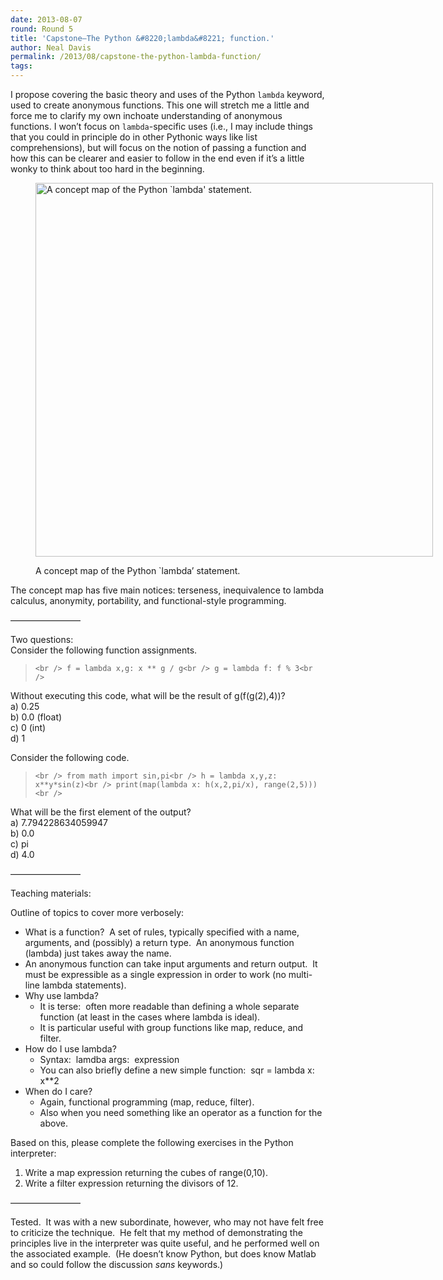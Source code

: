 ```yaml
---
date: 2013-08-07
round: Round 5
title: 'Capstone—The Python &#8220;lambda&#8221; function.'
author: Neal Davis
permalink: /2013/08/capstone-the-python-lambda-function/
tags:
---
```

I propose covering the basic theory and uses of the Python `lambda` keyword, used to create anonymous functions. This one will stretch me a little and force me to clarify my own inchoate understanding of anonymous functions. I won&#8217;t focus on `lambda`-specific uses (i.e., I may include things that you could in principle do in other Pythonic ways like list comprehensions), but will focus on the notion of passing a function and how this can be clearer and easier to follow in the end even if it&#8217;s a little wonky to think about too hard in the beginning.<figure id="attachment_3979" style="width: 636px;" class="wp-caption alignnone">

[<img class="size-full wp-image-3979" alt="A concept map of the Python `lambda' statement." src="http://teaching.software-carpentry.org/wp-content/uploads/2013/08/SWC-5.5-ConceptMap.png" width="636" height="598" />][1]<figcaption class="wp-caption-text">A concept map of the Python \`lambda&#8217; statement.</figcaption></figure> 
The concept map has five main notices: terseness, inequivalence to lambda calculus, anonymity, portability, and functional-style programming.

————————

Two questions:  
Consider the following function assignments.

> `<br />
f = lambda x,g: x ** g / g<br />
g = lambda f: f % 3<br />
`

Without executing this code, what will be the result of g(f(g(2),4))?  
a) 0.25  
b) 0.0 (float)  
c) 0 (int)  
d) 1

Consider the following code.

> `<br />
from math import sin,pi<br />
h = lambda x,y,z: x**y*sin(z)<br />
print(map(lambda x: h(x,2,pi/x), range(2,5)))<br />
`

What will be the first element of the output?  
a) 7.794228634059947  
b) 0.0  
c) pi  
d) 4.0

————————

Teaching materials:

Outline of topics to cover more verbosely:

*   What is a function?  A set of rules, typically specified with a name, arguments, and (possibly) a return type.  An anonymous function (lambda) just takes away the name.
*   An anonymous function can take input arguments and return output.  It must be expressible as a single expression in order to work (no multi-line lambda statements).
*   Why use lambda? 
    *   It is terse:  often more readable than defining a whole separate function (at least in the cases where lambda is ideal).
    *   It is particular useful with group functions like map, reduce, and filter.
*   How do I use lambda? 
    *   Syntax:  lamdba args:  expression
    *   You can also briefly define a new simple function:  sqr = lambda x: x**2
*   When do I care? 
    *   Again, functional programming (map, reduce, filter).
    *   Also when you need something like an operator as a function for the above.

Based on this, please complete the following exercises in the Python interpreter:

1.  Write a map expression returning the cubes of range(0,10).
2.  Write a filter expression returning the divisors of 12.

————————

Tested.  It was with a new subordinate, however, who may not have felt free to criticize the technique.  He felt that my method of demonstrating the principles live in the interpreter was quite useful, and he performed well on the associated example.  (He doesn&#8217;t know Python, but does know Matlab and so could follow the discussion *sans* keywords.)

 [1]: http://teaching.software-carpentry.org/wp-content/uploads/2013/08/SWC-5.5-ConceptMap.png

